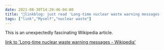 ```yaml
---
date: 2021-08-30T14:29:46-04:00
title: "🔗linkblog: just read 'Long-time nuclear waste warning messages - Wikipedia'"
tags: ["link","Myself","nuclear waste"]
---
```

This is an unexpectedly fascinating Wikipedia article.
 
[link to 'Long-time nuclear waste warning messages - Wikipedia'](https://en.m.wikipedia.org/wiki/Long-time_nuclear_waste_warning_messages)
